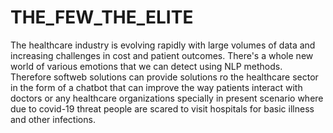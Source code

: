 # THE_FEW_THE_ELITE
The healthcare industry is evolving rapidly with large volumes of data and increasing challenges in cost and patient outcomes. There's a whole new world of various emotions that we can detect using NLP methods. Therefore softweb solutions can provide solutions ro the healthcare sector in the form of a chatbot that can improve the way patients interact with doctors or any healthcare organizations specially in present scenario where due to covid-19  threat people are scared to visit hospitals for basic illness and other infections.
